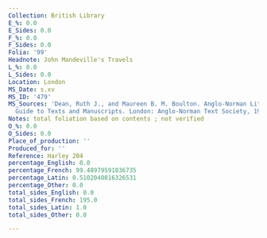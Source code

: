 ```yaml
---
Collection: British Library
E_%: 0.0
E_Sides: 0.0
F_%: 0.0
F_Sides: 0.0
Folia: '99'
Headnote: John Mandeville's Travels
L_%: 0.0
L_Sides: 0.0
Location: London
MS_Date: s.xv
MS_ID: '479'
MS_Sources: 'Dean, Ruth J., and Maureen B. M. Boulton. Anglo-Norman Literature: A
  Guide to Texts and Manuscripts. London: Anglo-Norman Text Society, 1999. ; https://archive.org/stream/CatalogueOfTheHarleianManuscripts1/Catalogue_of_the_Harleian_Manuscripts_1#page/n112/mode/1up/search/1208'
Notes: total foliation based on contents ; not verified
O_%: 0.0
O_Sides: 0.0
Place_of_production: ''
Produced_for: ''
Reference: Harley 204
percentage_English: 0.0
percentage_French: 99.48979591836735
percentage_Latin: 0.5102040816326531
percentage_Other: 0.0
total_sides_English: 0.0
total_sides_French: 195.0
total_sides_Latin: 1.0
total_sides_Other: 0.0

---
```

